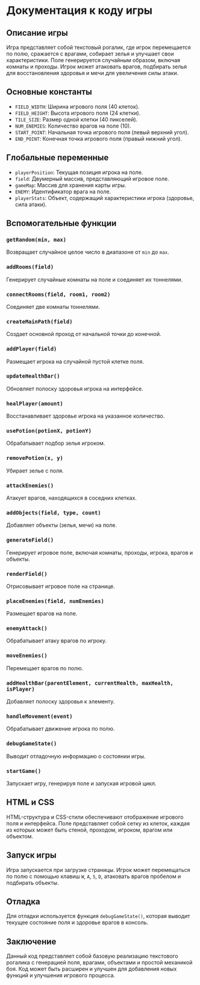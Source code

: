 # Документация к коду игры

## Описание игры
Игра представляет собой текстовый рогалик, где игрок перемещается по полю, сражается с врагами, собирает зелья и улучшает свои характеристики. Поле генерируется случайным образом, включая комнаты и проходы. Игрок может атаковать врагов, подбирать зелья для восстановления здоровья и мечи для увеличения силы атаки.

## Основные константы
- `FIELD_WIDTH`: Ширина игрового поля (40 клеток).
- `FIELD_HEIGHT`: Высота игрового поля (24 клетки).
- `TILE_SIZE`: Размер одной клетки (40 пикселей).
- `NUM_ENEMIES`: Количество врагов на поле (10).
- `START_POINT`: Начальная точка игрового поля (левый верхний угол).
- `END_POINT`: Конечная точка игрового поля (правый нижний угол).

## Глобальные переменные
- `playerPosition`: Текущая позиция игрока на поле.
- `field`: Двумерный массив, представляющий игровое поле.
- `gameMap`: Массив для хранения карты игры.
- `ENEMY`: Идентификатор врага на поле.
- `playerStats`: Объект, содержащий характеристики игрока (здоровье, сила атаки).

## Вспомогательные функции

### `getRandom(min, max)`
Возвращает случайное целое число в диапазоне от `min` до `max`.

### `addRooms(field)`
Генерирует случайные комнаты на поле и соединяет их тоннелями.

### `connectRooms(field, room1, room2)`
Соединяет две комнаты тоннелями.

### `createMainPath(field)`
Создает основной проход от начальной точки до конечной.

### `addPlayer(field)`
Размещает игрока на случайной пустой клетке поля.

### `updateHealthBar()`
Обновляет полоску здоровья игрока на интерфейсе.

### `healPlayer(amount)`
Восстанавливает здоровье игрока на указанное количество.

### `usePotion(potionX, potionY)`
Обрабатывает подбор зелья игроком.

### `removePotion(x, y)`
Убирает зелье с поля.

### `attackEnemies()`
Атакует врагов, находящихся в соседних клетках.

### `addObjects(field, type, count)`
Добавляет объекты (зелья, мечи) на поле.

### `generateField()`
Генерирует игровое поле, включая комнаты, проходы, игрока, врагов и объекты.

### `renderField()`
Отрисовывает игровое поле на странице.

### `placeEnemies(field, numEnemies)`
Размещает врагов на поле.

### `enemyAttack()`
Обрабатывает атаку врагов по игроку.

### `moveEnemies()`
Перемещает врагов по полю.

### `addHealthBar(parentElement, currentHealth, maxHealth, isPlayer)`
Добавляет полоску здоровья к элементу.

### `handleMovement(event)`
Обрабатывает движение игрока по полю.

### `debugGameState()`
Выводит отладочную информацию о состоянии игры.

### `startGame()`
Запускает игру, генерируя поле и запуская игровой цикл.

## HTML и CSS
HTML-структура и CSS-стили обеспечивают отображение игрового поля и интерфейса. Поле представляет собой сетку из клеток, каждая из которых может быть стеной, проходом, игроком, врагом или объектом.

## Запуск игры
Игра запускается при загрузке страницы. Игрок может перемещаться по полю с помощью клавиш `W`, `A`, `S`, `D`, атаковать врагов пробелом и подбирать объекты.

## Отладка
Для отладки используется функция `debugGameState()`, которая выводит текущее состояние поля и здоровье врагов в консоль.

## Заключение
Данный код представляет собой базовую реализацию текстового рогалика с генерацией поля, врагами, объектами и простой механикой боя. Код может быть расширен и улучшен для добавления новых функций и улучшения игрового процесса.
